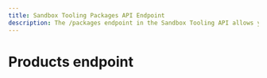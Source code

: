 ```yaml
---
title: Sandbox Tooling Packages API Endpoint
description: The /packages endpoint in the Sandbox Tooling API allows you to programmatically manage packages in Adobe Experience Platform.
---
```

# Products endpoint


